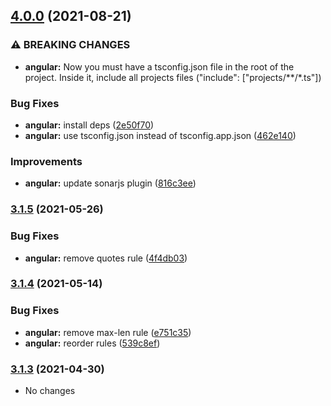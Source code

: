 ## [4.0.0](https://github.com/tapsellorg/eslint-plugin/compare/v3.1.5...v4.0.0) (2021-08-21)


### ⚠ BREAKING CHANGES

* **angular:** Now you must have a tsconfig.json file in the root of the project. Inside it, include all projects files ("include": ["projects/**/*.ts"])

### Bug Fixes

* **angular:** install deps ([2e50f70](https://github.com/tapsellorg/eslint-plugin/commit/2e50f708456d9c730837d2c9de5256f317048f5c))
* **angular:** use tsconfig.json instead of tsconfig.app.json ([462e140](https://github.com/tapsellorg/eslint-plugin/commit/462e14098602469a588af7b8862b4030bdcf5149))


### Improvements

* **angular:** update sonarjs plugin ([816c3ee](https://github.com/tapsellorg/eslint-plugin/commit/816c3ee8398f1c2c03f5383fbb4485df694695da))

### [3.1.5](https://github.com/tapsellorg/eslint-plugin/compare/v3.1.4...v3.1.5) (2021-05-26)


### Bug Fixes

* **angular:** remove quotes rule ([4f4db03](https://github.com/tapsellorg/eslint-plugin/commit/4f4db036f1abf44a6ae0df2397db9c5151c06311))

### [3.1.4](https://github.com/tapsellorg/eslint-plugin/compare/v3.1.3...v3.1.4) (2021-05-14)


### Bug Fixes

* **angular:** remove max-len rule ([e751c35](https://github.com/tapsellorg/eslint-plugin/commit/e751c3584fc4785811c1387d49a3d3262972c2bd))
* **angular:** reorder rules ([539c8ef](https://github.com/tapsellorg/eslint-plugin/commit/539c8ef9e10ffc7854f5340b3bd0d952d1fef25f))

### [3.1.3](https://github.com/tapsellorg/eslint-plugin/compare/v3.1.2...v3.1.3) (2021-04-30)

- No changes
